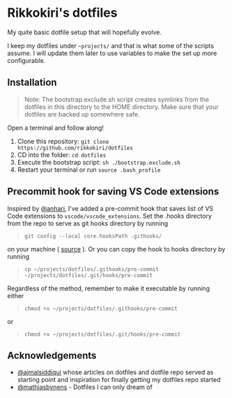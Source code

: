 # Rikkokiri's dotfiles

My quite basic dotfile setup that will hopefully evolve.

I keep my dotfiles under `~projects/` and that is what some of the scripts assume. I will update them later to use variables to make the set up more configurable.

## Installation

> Note:
The bootstrap.exclude.sh script creates symlinks from the dotfiles in this directory to the HOME directory. Make sure that your dotfiles are backed up somewhere safe.

Open a terminal and follow along!
1. Clone this repository: `git clone https://github.com/rikkokiri/dotfiles`
2. CD into the folder: `cd dotfiles`
3. Execute the bootstrap script: `sh ./bootstrap.exclude.sh`
4. Restart your terminal or run `source .bash_profile`

## Precommit hook for saving VS Code extensions

Inspired by [@anhari](https://github.com/anhari/dotfiles), I've added a pre-commit hook that saves list of VS Code extensions to `vscode/vscode_extensions`. Set the .hooks directory from the repo to serve as git hooks directory by running

> `git config --local core.hooksPath .githooks/`

on your machine ( [source](https://stackoverflow.com/questions/3462955/putting-git-hooks-into-repository) ). Or you can copy the hook to hooks directory by running

> `cp ~/projects/dotfiles/.githooks/pre-commit ~/projects/dotfiles/.git/hooks/pre-commit`

Regardless of the method, remember to make it executable by running either

> `chmod +x ~/projects/dotfiles/.githooks/pre-commit`

or

> `chmod +x ~/projects/dotfiles/.git/hooks/pre-commit`

## Acknowledgements

- [@ajmalsiddiqui](https://raw.githubusercontent.com/ajmalsiddiqui/dotfiles) whose articles on dotfiles and dotfile repo served as starting point and inspiration for finally getting my dotfiles repo started
- [@mathiasbynens](https://github.com/mathiasbynens/dotfiles) - Dotfiles I can only dream of
